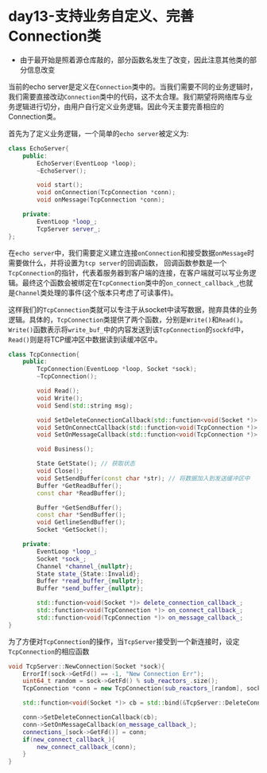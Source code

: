 # day13-支持业务自定义、完善Connection类

* 由于最开始是照着源仓库敲的，部分函数名发生了改变，因此注意其他类的部分信息改变

当前的echo server是定义在`Connection`类中的。当我们需要不同的业务逻辑时，我们需要直接改动`Connection`类中的代码，这不太合理。我们期望将网络库与业务逻辑进行切分，由用户自行定义业务逻辑。因此今天主要完善相应的Connection类。

首先为了定义业务逻辑，一个简单的`echo server`被定义为:

```c++
class EchoServer{
    public:
        EchoServer(EventLoop *loop);
        ~EchoServer();

        void start();
        void onConnection(TcpConnection *conn);
        void onMessage(TcpConnection *conn);

    private:
        EventLoop *loop_;
        TcpServer server_;
};
```

在`echo server`中，我们需要定义建立连接`onConnection`和接受数据`onMessage`时需要做什么，并将设置为`tcp server`的回调函数， 回调函数参数是一个`TcpConnection`的指针，代表着服务器到客户端的连接，在客户端就可以写业务逻辑。最终这个函数会被绑定在`TcpConnection`类中的`on_connect_callback_`,也就是`Channel`类处理的事件(这个版本只考虑了可读事件)。

这样我们的`TcpConnection`类就可以专注于从socket中读写数据，抛弃具体的业务逻辑。具体的，`TcpConnection`类提供了两个函数，分别是`Write()`和`Read()`。`Write()`函数表示将`write_buf_`中的内容发送到该`TcpConnection`的`sockfd`中，`Read()`则是将TCP缓冲区中数据读到读缓冲区中。

```c++
class TcpConnection{
    public:
        TcpConnection(EventLoop *loop, Socket *sock);
        ~TcpConnection();

        void Read();
        void Write();
        void Send(std::string msg);

        void SetDeleteConnectionCallback(std::function<void(Socket *)> const &callback);
        void SetOnConnectCallback(std::function<void(TcpConnection *)> const &callback);
        void SetOnMessageCallback(std::function<void(TcpConnection *)> const &callback);

        void Business();

        State GetState(); // 获取状态
        void Close();
        void SetSendBuffer(const char *str); // 将数据加入到发送缓冲区中
        Buffer *GetReadBuffer();
        const char *ReadBuffer();

        Buffer *GetSendBuffer();
        const char *SendBuffer();
        void GetlineSendBuffer();
        Socket *GetSocket();

    private:
        EventLoop *loop_;
        Socket *sock_;
        Channel *channel_{nullptr};
        State state_{State::Invalid};
        Buffer *read_buffer_{nullptr};
        Buffer *send_buffer_{nullptr};

        std::function<void(Socket *)> delete_connection_callback_;
        std::function<void(TcpConnection *)> on_connect_callback_;
        std::function<void(TcpConnection *)> on_message_callback_;
}
```

为了方便对`TcpConnection`的操作，当`TcpServer`接受到一个新连接时，设定`TcpConnection`的相应函数

```c++
void TcpServer::NewConnection(Socket *sock){
    ErrorIf(sock->GetFd() == -1, "New Connection Err");
    uint64_t random = sock->GetFd() % sub_reactors_.size();
    TcpConnection *conn = new TcpConnection(sub_reactors_[random], sock);

    std::function<void(Socket *)> cb = std::bind(&TcpServer::DeleteConnection, this, std::placeholders::_1);

    conn->SetDeleteConnectionCallback(cb);
    conn->SetOnMessageCallback(on_message_callback_);
    connections_[sock->GetFd()] = conn;
    if(new_connect_callback_){
        new_connect_callback_(conn);
    }
}
```

